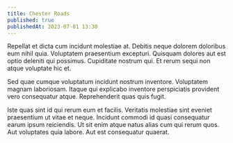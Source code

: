 ```yaml
---
title: Chester Roads
published: true
publishedAt: 2023-07-01 13:30
---
```


Repellat et dicta cum incidunt molestiae at. Debitis neque dolorem doloribus eum nihil quia. Voluptatem praesentium excepturi. Quisquam dolores aut est optio deleniti qui possimus. Cupiditate nostrum qui. Et rerum sequi non atque voluptate hic et.

Sed quae cumque voluptatum incidunt nostrum inventore. Voluptatem magnam laboriosam. Itaque qui explicabo inventore perspiciatis provident vero consequatur atque. Reprehenderit quas quis fugit.

Iste quas sint id qui rerum eum et facilis. Veritatis molestiae sint eveniet praesentium ut vitae et neque. Incidunt commodi id quasi consequatur earum ipsum reiciendis. Ut sit enim atque natus alias cum qui rerum quos. Aut voluptates quia labore. Aut est consequatur quaerat.